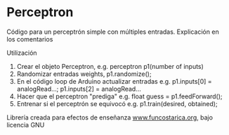 # Perceptron
Código para un perceptrón simple con múltiples entradas.  Explicación en los comentarios

Utilización
1. Crear el objeto Perceptron, e.g. perceptron p1(number of inputs)
2. Randomizar entradas weights,  p1.randomize();
3. En el código loop de Arduino actualizar entradas e.g. p1.inputs[0] = analogRead...; p1.inputs[2] = analogRead...
4. Hacer que el perceptron "prediga" e.g. float guess = p1.feedForward();
5. Entrenar si el perceptrón se equivocó e.g. p1.train(desired, obtained);

Librería creada para efectos de enseñanza www.funcostarica.org, bajo licencia GNU
